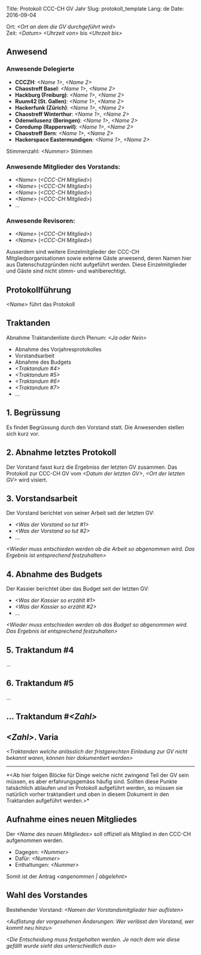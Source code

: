 Title: Protokoll CCC-CH GV Jahr
Slug: protokoll_template
Lang: de
Date: 2016-09-04

<!--
slug should be something like this:
slug: protokoll_2013-06-15
-->

Ort: *&lt;Ort an dem die GV durchgeführt wird&gt;*<br />
Zeit: *&lt;Datum&gt;* *&lt;Uhrzeit von&gt;* bis *&lt;Uhrzeit bis&gt;*

## Anwesend

### Anwesende Delegierte
<!-- Gemäss Statuten wird jedes Mitglied des CCC-CH durch jeweils zwei Gesandte vertreten. Hier werden die zur GV anwesenden Gesandten aufgeführt. -->

* **CCCZH**: *&lt;Name 1&gt;*, *&lt;Name 2&gt;*
* **Chaostreff Basel**: *&lt;Name 1&gt;*, *&lt;Name 2&gt;*
* **Hackburg (Freiburg)**: *&lt;Name 1&gt;*, *&lt;Name 2&gt;*
* **Ruum42 (St. Gallen)**: *&lt;Name 1&gt;*, *&lt;Name 2&gt;*
* **Hackerfunk (Zürich)**: *&lt;Name 1&gt;*, *&lt;Name 2&gt;*
* **Chaostreff Winterthur**: *&lt;Name 1&gt;*, *&lt;Name 2&gt;*
* **Odenwilusenz (Beringen)**: *&lt;Name 1&gt;*, *&lt;Name 2&gt;*
* **Coredump (Rapperswil)**: *&lt;Name 1&gt;*, *&lt;Name 2&gt;*
* **Chaostreff Bern**: *&lt;Name 1&gt;*, *&lt;Name 2&gt;*
* **Hackerspace Eastermundigen**: *&lt;Name 1&gt;*, *&lt;Name 2&gt;*

<!-- Die <Nummer> sollte durch die Summe aller anwesenden Delegierten ersetzt werden -->
Stimmenzahl: *&lt;Nummer&gt;* Stimmen

### Anwesende Mitglieder des Vorstands:

<!-- Das würe dann etwa so aussehen:
* Hernani (CCCZH)
* vimja (Chaostreff Bern)
-->
* *&lt;Name&gt;* (*&lt;CCC-CH Mitglied&gt;*)
* *&lt;Name&gt;* (*&lt;CCC-CH Mitglied&gt;*)
* *&lt;Name&gt;* (*&lt;CCC-CH Mitglied&gt;*)
* *&lt;Name&gt;* (*&lt;CCC-CH Mitglied&gt;*)
* ...

### Anwesende Revisoren:

* *&lt;Name&gt;* (*&lt;CCC-CH Mitglied&gt;*)
* *&lt;Name&gt;* (*&lt;CCC-CH Mitglied&gt;*)


<!-- der folgende Abschnitt kann durch eine andere Formulierung ersetzt werden oder auch ganz weggelassen -->
Ausserdem sind weitere Einzelmitglieder der CCC-CH Mitgliedsorganisationen sowie externe Gäste anwesend, deren Namen hier aus Datenschutzgründen nicht aufgeführt werden. Diese Einzelmitglieder und Gäste sind nicht stimm- und wahlberechtigt.

## Protokollführung

*&lt;Name&gt;* führt das Protokoll

## Traktanden

Abnahme Traktandenliste durch Plenum: *&lt;Ja oder Nein&gt;*

<!-- Sollten die Traktanden per Konsens angenommen worden sein, so ist das anzumerken, etwa so:

Abnahme Traktandenliste durch Plenum: Ja (Konsens)

Sollte es eine Abstimmung gegeben haben, bitte auch anmerken, etwa so:

* Dafür: 4
* Dagegen: 2
* Enthalten: 1
-->

<!-- Die oberen, ausgeschriebenen Traktanden sollten Teil jeder GV sein. Sie können auch als Vorlage für das Verfassen der Traktanden genutzt werden -->

* Abnahme des Vorjahresprotokolles
* Vorstandsarbeit
* Abnahme des Budgets
* *&lt;Traktandum #4&gt;*
* *&lt;Traktandum #5&gt;*
* *&lt;Traktandum #6&gt;*
* *&lt;Traktandum #7&gt;*
* ...

## 1. Begrüssung

Es findet Begrüssung durch den Vorstand statt. Die Anwesenden stellen sich kurz vor.

## 2. Abnahme letztes Protokoll

Der Vorstand fasst kurz die Ergebniss der letzten GV zusammen. Das Protokoll zur CCC-CH GV vom *&lt;Datum der letzten GV&gt;*, *&lt;Ort der letzten GV&gt;* wird visiert.

<!-- Je nach dem ob das Vorjahresprotokoll ohne Änderungen angenommen wird oder nicht und ob das im Konseng geschieht oder nicht, kann eine der folgenden Optionen, oder sonst etwas anderes stehen:

Beschluss: Annahme des Protokoll ohne Änderungen im Konsens.

ODER

Abstimmung: Annahme des Protokoll ohne Änderungen:
* Dafür: 4
* Dagegen: 2
* Enthalten: 1

Somit ist das Protokoll zur vorjährigen GV ohne Änderungen angenommen.
-->

## 3. Vorstandsarbeit

Der Vorstand berichtet von seiner Arbeit seit der letzten GV:

* *&lt;Was der Vorstand so tut #1&gt;*
* *&lt;Was der Vorstand so tut #2&gt;*
* ...

*&lt;Wieder muss entschieden werden ob die Arbeit so abgenommen wird. Das Ergebnis ist entsprechend festzuhalten&gt;*

## 4. Abnahme des Budgets

Der Kassier berichtet über das Budget seit der letzten GV:

* *&lt;Was der Kassier so erzählt #1&gt;*
* *&lt;Was der Kassier so erzählt #2&gt;*
* ...

*&lt;Wieder muss entschieden werden ob das Budget so abgenommen wird. Das Ergebnis ist entsprechend festzuhalten&gt;*

## 5. Traktandum #4
...

## 6. Traktandum #5
...

## ... Traktandum #*&lt;Zahl&gt;*

## *&lt;Zahl&gt;*. Varia
*&lt;Traktanden welche anlässlich der fristgerechten  Einladung zur GV nicht bekannt waren, können hier dokumentiert werden&gt;*

<hr />
*&lt;Ab hier folgen Blöcke für Dinge welche nicht zwingend Teil der GV sein müssen, es aber erfahrungsgemäss häufig sind. Sollten diese Punkte tatsächlich ablaufen und im Protokoll aufgeführt werden, so müssen sie natürlich vorher traktandiert und oben in diesem Dokument in den Traktanden aufgeführt werden.&gt;*

## Aufnahme eines neuen Mitgliedes

Der *&lt;Name des neuen Mitgliedes&gt;* soll offiziell als Mitglied in den CCC-CH aufgenommen werden.

* Dagegen: *&lt;Nummer&gt;*
* Dafür: *&lt;Nummer&gt;*
* Enthaltungen: *&lt;Nummer&gt;*

Somit ist der Antrag *&lt;angenommen | abgelehnt&gt;*

## Wahl des Vorstandes

Bestehender Vorstand: *&lt;Namen der Vorstandsmitglieder hier auflisten&gt;*

*&lt;Auflistung der vorgesehenen Änderungen: Wer verlässt den Vorstand, wer kommt neu hinzu&gt;*

*&lt;Die Entscheidung muss festgehalten werden. Je nach dem wie diese gefällt wurde sieht das unterschiedlich aus&gt;*

